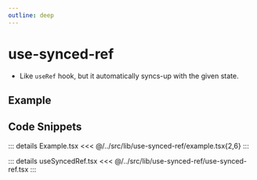 ```yaml
---
outline: deep
---
```

# use-synced-ref

- Like `useRef` hook, but it automatically syncs-up with the given state.


## Example


<div ref="el" />

<script setup>
import { createElement } from 'react'
import { createRoot } from 'react-dom/client'
import { ref, onMounted } from 'vue'
import Example from '../../src/lib/use-synced-ref/example'
import useSyncedRef from '../../src/lib/use-synced-ref/use-synced-ref'

const el = ref()
onMounted(() => {
   const root = createRoot(el.value)
   root.render(createElement(Example, {}, null))
})
</script>

## Code Snippets

::: details Example.tsx
<<< @/../src/lib/use-synced-ref/example.tsx{2,6}
:::

::: details useSyncedRef.tsx
<<< @/../src/lib/use-synced-ref/use-synced-ref.tsx
:::


<!-- ::: code-group

```sh [ts]
$ npm add -D vitepress
```

```sh [js]
$ pnpm add -D vitepress
```

::: -->
